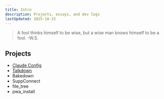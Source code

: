 ```yaml
---
title: Intro
description: Projects, essays, and dev logs
lastUpdated: 2025-10-15
---
```


> A fool thinks himself to be wise, but a wise man knows himself to be a fool. 
> -W.S.

## Projects
- [Claude Config](../claude-config/claude-config-overview)
- [Talkdown](../talkdown/talkdown-overview)
- Bakedown
- SuppConnect
- file_tree
- pwa_install